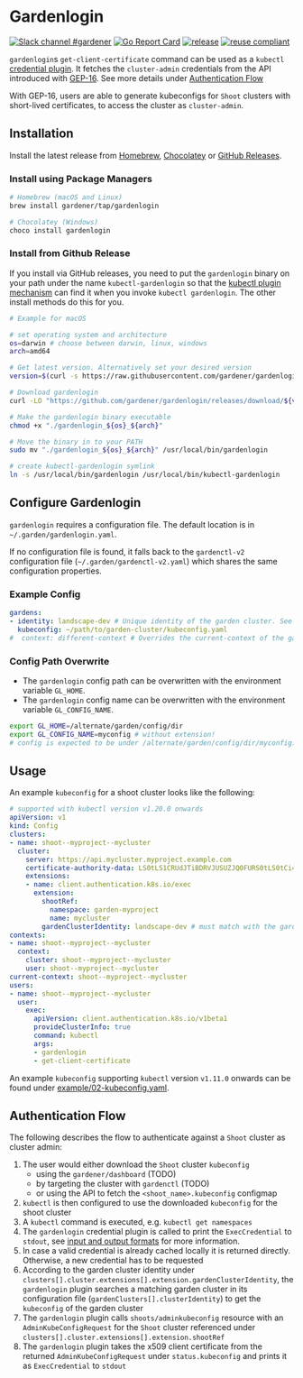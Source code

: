 # Gardenlogin

[![Slack channel #gardener](https://img.shields.io/badge/slack-gardener-brightgreen.svg?logo=slack)](https://kubernetes.slack.com/messages/gardener)
[![Go Report Card](https://goreportcard.com/badge/github.com/gardener/gardenlogin)](https://goreportcard.com/report/github.com/gardener/gardenlogin)
[![release](https://badge.fury.io/gh/gardener%2Fgardenlogin.svg)](https://badge.fury.io/gh/gardener%2Fgardenlogin)
[![reuse compliant](https://reuse.software/badge/reuse-compliant.svg)](https://reuse.software/)

`gardenlogin`s `get-client-certificate` command can be used as a `kubectl` [credential plugin](https://kubernetes.io/docs/reference/access-authn-authz/authentication/#client-go-credential-plugins). It fetches the `cluster-admin` credentials from the API introduced with [GEP-16](https://github.com/gardener/gardener/blob/master/docs/proposals/16-adminkubeconfig-subresource.md). See more details under [Authentication Flow](#authentication-flow)

With GEP-16, users are able to generate kubeconfigs for `Shoot` clusters with short-lived certificates, to access the cluster as `cluster-admin`.

## Installation

Install the latest release from [Homebrew](https://brew.sh/), [Chocolatey](https://chocolatey.org/packages/gardenlogin) or [GitHub Releases](https://github.com/gardener/gardenlogin/releases).

### Install using Package Managers

```sh
# Homebrew (macOS and Linux)
brew install gardener/tap/gardenlogin

# Chocolatey (Windows)
choco install gardenlogin
```

### Install from Github Release

If you install via GitHub releases, you need to put the `gardenlogin` binary on your path under the name `kubectl-gardenlogin` so that the [kubectl plugin mechanism](https://kubernetes.io/docs/tasks/extend-kubectl/kubectl-plugins/) can find it when you invoke `kubectl gardenlogin`. The other install methods do this for you.

```bash
# Example for macOS

# set operating system and architecture
os=darwin # choose between darwin, linux, windows
arch=amd64

# Get latest version. Alternatively set your desired version
version=$(curl -s https://raw.githubusercontent.com/gardener/gardenlogin/master/LATEST)

# Download gardenlogin
curl -LO "https://github.com/gardener/gardenlogin/releases/download/${version}/gardenlogin_${os}_${arch}"

# Make the gardenlogin binary executable
chmod +x "./gardenlogin_${os}_${arch}"

# Move the binary in to your PATH
sudo mv "./gardenlogin_${os}_${arch}" /usr/local/bin/gardenlogin

# create kubectl-gardenlogin symlink
ln -s /usr/local/bin/gardenlogin /usr/local/bin/kubectl-gardenlogin
```

## Configure Gardenlogin
`gardenlogin` requires a configuration file. The default location is in `~/.garden/gardenlogin.yaml`. 

If no configuration file is found, it falls back to the `gardenctl-v2` configuration file (`~/.garden/gardenctl-v2.yaml`) which shares the same configuration properties.

### Example Config
```yaml
gardens:
- identity: landscape-dev # Unique identity of the garden cluster. See cluster-identity ConfigMap in kube-system namespace of the garden cluster
  kubeconfig: ~/path/to/garden-cluster/kubeconfig.yaml
#  context: different-context # Overrides the current-context of the garden cluster kubeconfig  
```

### Config Path Overwrite
- The `gardenlogin` config path can be overwritten with the environment variable `GL_HOME`.
- The `gardenlogin` config name can be overwritten with the environment variable `GL_CONFIG_NAME`.

```bash
export GL_HOME=/alternate/garden/config/dir
export GL_CONFIG_NAME=myconfig # without extension!
# config is expected to be under /alternate/garden/config/dir/myconfig.yaml
```

## Usage
An example `kubeconfig` for a shoot cluster looks like the following:

```yaml
# supported with kubectl version v1.20.0 onwards
apiVersion: v1
kind: Config
clusters:
- name: shoot--myproject--mycluster
  cluster:
    server: https://api.mycluster.myproject.example.com
    certificate-authority-data: LS0tLS1CRUdJTiBDRVJUSUZJQ0FURS0tLS0tCi4uLgotLS0tLUVORCBDRVJUSUZJQ0FURS0tLS0t
    extensions:
    - name: client.authentication.k8s.io/exec
      extension:
        shootRef:
          namespace: garden-myproject
          name: mycluster
        gardenClusterIdentity: landscape-dev # must match with the garden cluster identity from the config
contexts:
- name: shoot--myproject--mycluster
  context:
    cluster: shoot--myproject--mycluster
    user: shoot--myproject--mycluster
current-context: shoot--myproject--mycluster
users:
- name: shoot--myproject--mycluster
  user:
    exec:
      apiVersion: client.authentication.k8s.io/v1beta1
      provideClusterInfo: true
      command: kubectl
      args:
      - gardenlogin
      - get-client-certificate
```

An example `kubeconfig` supporting `kubectl` version `v1.11.0` onwards can be found under [example/02-kubeconfig.yaml](example/01-kubeconfig-legacy.yaml).

## Authentication Flow
The following describes the flow to authenticate against a `Shoot` cluster as cluster admin:

1. The user would either download the `Shoot` cluster `kubeconfig`
    - using the `gardener/dashboard` (TODO)
    - by targeting the cluster with `gardenctl` (TODO)
    - or using the API to fetch the `<shoot_name>.kubeconfig` configmap
2. `kubectl` is then configured to use the downloaded `kubeconfig` for the shoot cluster
3. A `kubectl` command is executed, e.g. `kubectl get namespaces`
4. The `gardenlogin` credential plugin is called to print the `ExecCredential` to `stdout`, see [input and output formats](https://kubernetes.io/docs/reference/access-authn-authz/authentication/#input-and-output-formats) for more information.
5. In case a valid credential is already cached locally it is returned directly. Otherwise, a new credential has to be requested
6. According to the garden cluster identity under `clusters[].cluster.extensions[].extension.gardenClusterIdentity`, the `gardenlogin` plugin searches a matching garden cluster in its configuration file (`gardenClusters[].clusterIdentity`) to get the `kubeconfig` of the garden cluster
7. The `gardenlogin` plugin calls `shoots/adminkubeconfig` resource with an `AdminKubeConfigRequest` for the `Shoot` cluster referenced under `clusters[].cluster.extensions[].extension.shootRef`
8. The `gardenlogin` plugin takes the x509 client certificate from the returned `AdminKubeConfigRequest` under `status.kubeconfig` and prints it as `ExecCredential` to `stdout`

